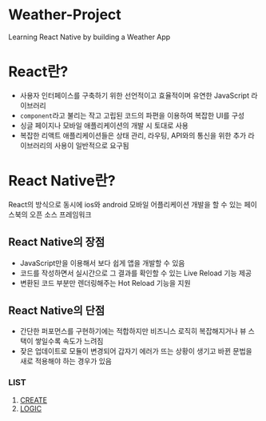 # Weather-Project
Learning React Native by building a Weather App

# React란?
- 사용자 인터페이스를 구축하기 위한 선언적이고 효율적이며 유연한 JavaScript 라이브러리
- `component`라고 불리는 작고 고립된 코드의 파편을 이용하여 복잡한 UI를 구성
- 싱글 페이지나 모바일 애플리케이션의 개발 시 토대로 사용
- 복잡한 리액트 애플리케이션들은 상태 관리, 라우팅, API와의 통신을 위한 추가 라이브러리의 사용이 일반적으로 요구됨


# React Native란?
React의 방식으로 동시에 ios와 android 모바일 어플리케이션 개발을 할 수 있는 페이스북의 오픈 소스 프레임워크


## React Native의 장점
- JavaScript만을 이용해서 보다 쉽게 앱을 개발할 수 있음
- 코드를 작성하면서 실시간으로 그 결과를 확인할 수 있는 Live Reload 기능 제공
- 변환된 코드 부분만 렌더링해주는 Hot Reload 기능을 지원


## React Native의 단점
- 간단한 퍼포먼스를 구현하기에는 적합하지만 비즈니스 로직히 복잡해지거나 뷰 스택이 쌓일수록 속도가 느려짐
- 잦은 업데이트로 모듈이 변경되어 갑자기 에러가 뜨는 상황이 생기고 바뀐 문법을 새로 적용해야 하는 경우가 있음


### LIST
1. [CREATE](./memo/create.md)
2. [LOGIC](./memo/logic.md)